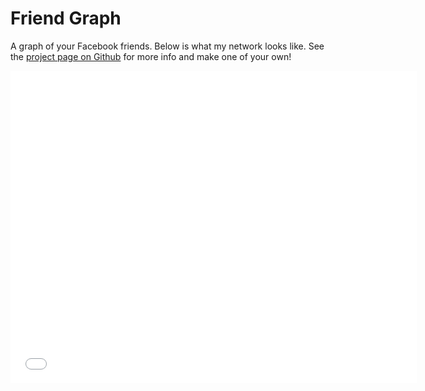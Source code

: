 # Friend Graph

A graph of your Facebook friends. Below is what my network looks like. See the [project page on Github](https://github.com/sballin/friend_graph) for more info and make one of your own!

<center><iframe width="650" height="500" frameborder="0" border-color="#000" src="../../friends"/></center>
